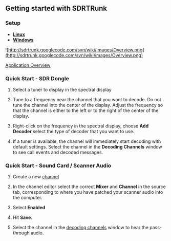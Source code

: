 ## Getting started with SDRTRunk ##

### Setup ###

  * **[Linux](SetupLinux.md)**
  * **[Windows](SetupWindows.md)**

![http://sdrtrunk.googlecode.com/svn/wiki/images/Overview.png](http://sdrtrunk.googlecode.com/svn/wiki/images/Overview.png)

[Application Overview](ApplicationOverview.md)

### Quick Start - SDR Dongle ###

1. Select a tuner to display in the spectral display

2. Tune to a frequency near the channel that you want to decode.  Do not tune
the channel into the center of the display.  Adjust the frequency so that the
channel is either to the left or to the right of the center of the display.

3. Right-click on the frequency in the spectral display, choose **Add Decoder**
select the type of decoder that you want to use.

4. If a tuner is available, the channel will immediately start decoding with
default settings. Select the channel in the **Decoding Channels** window to see
call events and decoded messages.

### Quick Start - Sound Card / Scanner Audio ###

1.  Create a new [channel](Channel.md)

2.  In the channel editor select the correct **Mixer** and **Channel** in the source tab, corresponding to where you have patched your scanner audio into the computer.

3.  Select **Enabled**

4.  Hit **Save**.

5.  Select the channel in the [decoding channels](DecodingChannels.md) window to hear the pass-through audio.